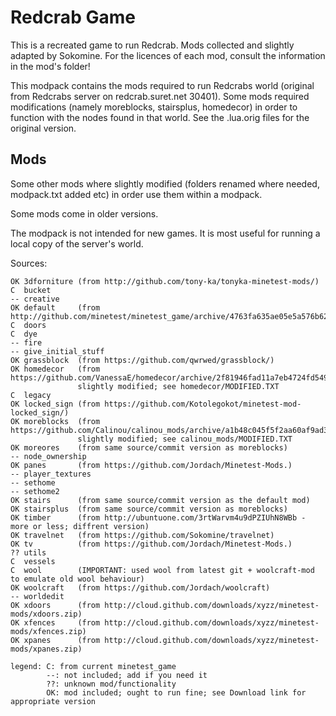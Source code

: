 # Redcrab Game

This is a recreated game to run Redcrab.
Mods collected and slightly adapted by Sokomine.
For the licences of each mod, consult the information in the mod's folder!

This modpack contains the mods required to run Redcrabs world (original from Redcrabs server on redcrab.suret.net 30401).
Some mods required modifications (namely moreblocks, stairsplus, homedecor) in order to function with the nodes
found in that world. See the .lua.orig files for the original version.

## Mods

Some other mods where slightly modified (folders renamed where needed, modpack.txt added etc) in order use them
within a modpack.

Some mods come in older versions.

The modpack is not intended for new games. It is most useful for running a local copy of the server's world.

Sources:

    OK 3dforniture (from http://github.com/tony-ka/tonyka-minetest-mods/)
    C  bucket
    -- creative
    OK default     (from http://github.com/minetest/minetest_game/archive/4763fa635ae05e5a576b62837cb1b28c7411d8a0.zip)
    C  doors
    C  dye
    -- fire
    -- give_initial_stuff
    OK grassblock  (from https://github.com/qwrwed/grassblock/)
    OK homedecor   (from https://github.com/VanessaE/homedecor/archive/2f81946fad11a7eb4724fd549076f8d9ebe325c4.zip)
                   slightly modified; see homedecor/MODIFIED.TXT
    C  legacy
    OK locked_sign (from https://github.com/Kotolegokot/minetest-mod-locked_sign/)
    OK moreblocks  (from https://github.com/Calinou/calinou_mods/archive/a1b48c045f5f2aa60af9ad3d597769afd2fd6700.zip)
                   slightly modified; see calinou_mods/MODIFIED.TXT
    OK moreores    (from same source/commit version as moreblocks)
    -- node_ownership
    OK panes       (from https://github.com/Jordach/Minetest-Mods.)
    -- player_textures
    -- sethome
    -- sethome2
    OK stairs      (from same source/commit version as the default mod)
    OK stairsplus  (from same source/commit version as moreblocks)
    OK timber      (from http://ubuntuone.com/3rtWarvm4u9dPZIUhN8WBb - more or less; diffrent version)
    OK travelnet   (from https://github.com/Sokomine/travelnet)
    OK tv          (from https://github.com/Jordach/Minetest-Mods.)
    ?? utils
    C  vessels
    C  wool        (IMPORTANT: used wool from latest git + woolcraft-mod to emulate old wool behaviour)
    OK woolcraft   (from https://github.com/Jordach/woolcraft)
    -- worldedit
    OK xdoors      (from http://cloud.github.com/downloads/xyzz/minetest-mods/xdoors.zip)
    OK xfences     (from http://cloud.github.com/downloads/xyzz/minetest-mods/xfences.zip)
    OK xpanes      (from http://cloud.github.com/downloads/xyzz/minetest-mods/xpanes.zip)

    legend: C: from current minetest_game
            --: not included; add if you need it
            ??: unknown mod/functionality
            OK: mod included; ought to run fine; see Download link for appropriate version
